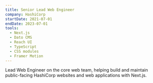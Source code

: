 ```yaml
---
title: Senior Lead Web Engineer
company: HashiCorp
startDate: 2021-07-01
endDate: 2023-07-01
tools:
  - Next.js
  - Dato CMS
  - Reach UI
  - TypeScript
  - CSS modules
  - Framer Motion
---
```


Lead Web Engineer on the core web team, helping build and maintain public-facing HashiCorp websites and web applications with Next.js.
